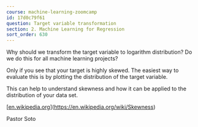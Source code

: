 ```yaml
---
course: machine-learning-zoomcamp
id: 17d0c79f61
question: Target variable transformation
section: 2. Machine Learning for Regression
sort_order: 630
---
```


Why should we transform the target variable to logarithm distribution? Do we do this for all machine learning projects?

Only if you see that your target is highly skewed. The easiest way to evaluate this is by plotting the distribution of the target variable.

This can help to understand skewness and how it can be applied to the distribution of your data set.

[[en.wikipedia.org](https://en.wikipedia.org/wiki/Skewness)](https://en.wikipedia.org/wiki/Skewness)

Pastor Soto

